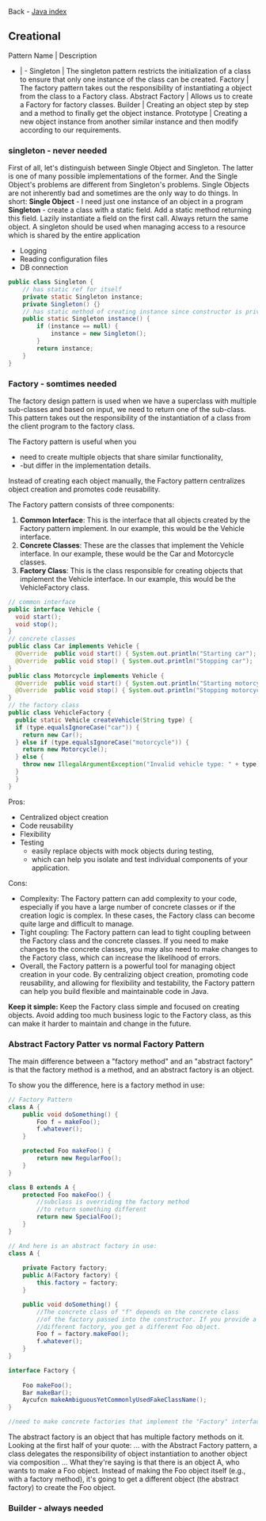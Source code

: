 Back - [Java index](0-index.md)

## Creational

Pattern Name | Description
- | -
Singleton | The singleton pattern restricts the initialization of a class to ensure that only one instance of the class can be created.
Factory | The factory pattern takes out the responsibility of instantiating a object from the class to a Factory class.
Abstract Factory | Allows us to create a Factory for factory classes.
Builder | Creating an object step by step and a method to finally get the object instance.
Prototype | Creating a new object instance from another similar instance and then modify according to our requirements.

### singleton - never needed
First of all, let's distinguish between Single Object and Singleton. The latter is one of many possible implementations of the former. And the Single Object's problems are different from Singleton's problems. Single Objects are not inherently bad and sometimes are the only way to do things. In short:
**Single Object** - I need just one instance of an object in a program
**Singleton** - create a class with a static field. Add a static method returning this field. Lazily instantiate a field on the first call. Always return the same object.
A singleton should be used when managing access to a resource which is shared by the entire application
- Logging
- Reading configuration files
- DB connection

```java
public class Singleton {
    // has static ref for itself
    private static Singleton instance;
    private Singleton() {}
    // has static method of creating instance since constructor is private
    public static Singleton instance() {
        if (instance == null) {
            instance = new Singleton();
        }
        return instance;
    }
}
```

### Factory - somtimes needed
The factory design pattern is used when we have a superclass with multiple sub-classes and based on input, we need to return one of the sub-class. This pattern takes out the responsibility of the instantiation of a class from the client program to the factory class.

The Factory pattern is useful when you 
- need to create multiple objects that share similar functionality, 
- -but differ in the implementation details. 

Instead of creating each object manually, the Factory pattern centralizes object creation and promotes code reusability.

The Factory pattern consists of three components:

1. **Common Interface**: This is the interface that all objects created by the Factory pattern implement. In our example, this would be the Vehicle interface.
2. **Concrete Classes**: These are the classes that implement the Vehicle interface. In our example, these would be the Car and Motorcycle classes.
3. **Factory Class**: This is the class responsible for creating objects that implement the Vehicle interface. In our example, this would be the VehicleFactory class.

```java
// common interface
public interface Vehicle {
  void start();
  void stop();
}
// concrete classes
public class Car implements Vehicle {
  @Override  public void start() { System.out.println("Starting car");  }
  @Override  public void stop() { System.out.println("Stopping car");  }
}
public class Motorcycle implements Vehicle {
  @Override  public void start() { System.out.println("Starting motorcycle");  }
  @Override  public void stop() { System.out.println("Stopping motorcycle");  }
}
// the factory class
public class VehicleFactory {
  public static Vehicle createVehicle(String type) {
  if (type.equalsIgnoreCase("car")) {
    return new Car();
  } else if (type.equalsIgnoreCase("motorcycle")) {
    return new Motorcycle();
  } else {
    throw new IllegalArgumentException("Invalid vehicle type: " + type);
  }
  }
}
```
Pros:
* Centralized object creation
* Code reusability
* Flexibility
* Testing 
  - easily replace objects with mock objects during testing, 
  - which can help you isolate and test individual components of your application.

Cons:
* Complexity: The Factory pattern can add complexity to your code, especially if you have a large number of concrete classes or if the creation logic is complex. In these cases, the Factory class can become quite large and difficult to manage.
* Tight coupling: The Factory pattern can lead to tight coupling between the Factory class and the concrete classes. If you need to make changes to the concrete classes, you may also need to make changes to the Factory class, which can increase the likelihood of errors. 
* Overall, the Factory pattern is a powerful tool for managing object creation in your code. By centralizing object creation, promoting code reusability, and allowing for flexibility and testability, the Factory pattern can help you build flexible and maintainable code in Java.

**Keep it simple:** Keep the Factory class simple and focused on creating objects. Avoid adding too much business logic to the Factory class, as this can make it harder to maintain and change in the future.

### Abstract Factory Patter vs normal Factory Pattern

The main difference between a "factory method" and an "abstract factory" is that the factory method is a method, and an abstract factory is an object.


To show you the difference, here is a factory method in use:

```java
// Factory Pattern
class A {
    public void doSomething() {
        Foo f = makeFoo();
        f.whatever();   
    }

    protected Foo makeFoo() {
        return new RegularFoo();
    }
}

class B extends A {
    protected Foo makeFoo() {
        //subclass is overriding the factory method
        //to return something different
        return new SpecialFoo();
    }
}

// And here is an abstract factory in use:
class A {
 
    private Factory factory;
    public A(Factory factory) {
        this.factory = factory;
    }

    public void doSomething() {
        //The concrete class of "f" depends on the concrete class
        //of the factory passed into the constructor. If you provide a
        //different factory, you get a different Foo object.
        Foo f = factory.makeFoo();
        f.whatever();
    }
}

interface Factory {
    
    Foo makeFoo();
    Bar makeBar();
    Aycufcn makeAmbiguousYetCommonlyUsedFakeClassName();
}

//need to make concrete factories that implement the "Factory" interface here
```

The abstract factory is an object that has multiple factory methods on it. Looking at the first half of your quote:
... with the Abstract Factory pattern, a class delegates the responsibility of object instantiation to another object via composition ...
What they're saying is that there is an object A, who wants to make a Foo object. Instead of making the Foo object itself (e.g., with a factory method), it's going to get a different object (the abstract factory) to create the Foo object.

### Builder - always needed
